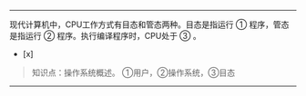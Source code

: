 ---
现代计算机中，CPU工作方式有目态和管态两种。目态是指运行 ① 程序，管态是指运行 ② 程序。执行编译程序时，CPU处于 ③ 。
- [x]  

> 知识点：操作系统概述。
> ①用户，②操作系统，③目态

---